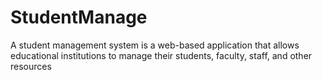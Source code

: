 # StudentManage
A student management system is a web-based application that allows educational institutions to manage their students, faculty, staff, and other resources
